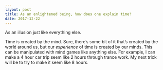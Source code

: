 ```yaml
---
layout: post
title: As an enlightened being, how does one explain time?
date: 2017-12-22
---
```


<p>As an illusion just like everything else.</p><p>Time is created by the mind. Sure, there’s some bit of it that’s created by the world around us, but our <i>experience</i> of time is created by our minds. This can be manipulated with mind games like anything else. For example, I can make a 4 hour car trip seem like 2 hours through trance work. My next trick will be to try to make it seem like 8 hours.</p>
